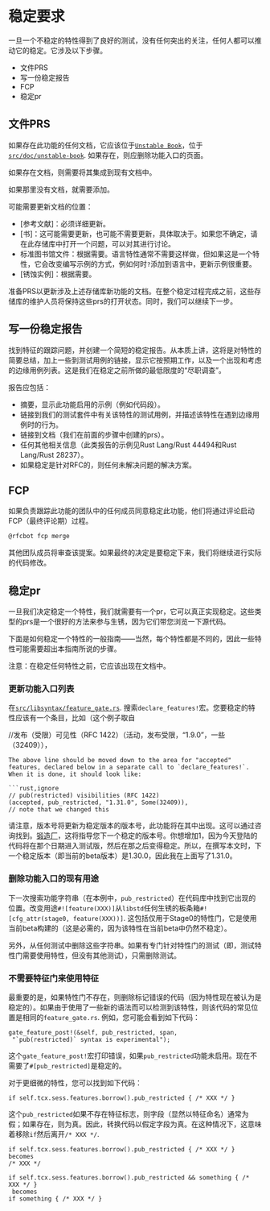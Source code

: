 # 稳定要求

一旦一个不稳定的特性得到了良好的测试，没有任何突出的关注，任何人都可以推动它的稳定。它涉及以下步骤。

-   文件PRS
-   写一份稳定报告
-   FCP
-   稳定pr

## 文件PRS

<a name="updating-documentation"></a>

如果存在此功能的任何文档，它应该位于[`Unstable Book`]，位于[`src/doc/unstable-book`]. 如果存在，则应删除功能入口的页面。

如果存在文档，则需要将其集成到现有文档中。

如果那里没有文档，就需要添加。

可能需要更新文档的位置：

-   [参考文献]：必须详细更新。
-   [书]：这可能需要更新，也可能不需要更新，具体取决于。如果您不确定，请在此存储库中打开一个问题，可以对其进行讨论。
-   标准图书馆文件：根据需要。语言特性通常不需要这样做，但如果这是一个特性，它会改变编写示例的方式，例如何时`?`添加到语言中，更新示例很重要。
-   [锈蚀实例]：根据需要。

准备PRS以更新涉及上述存储库新功能的文档。在整个稳定过程完成之前，这些存储库的维护人员将保持这些prs的打开状态。同时，我们可以继续下一步。

## 写一份稳定报告

找到特征的跟踪问题，并创建一个简短的稳定报告。从本质上讲，这将是对特性的简要总结，加上一些到测试用例的链接，显示它按预期工作，以及一个出现和考虑的边缘用例列表。这是我们在稳定之前所做的最低限度的“尽职调查”。

报告应包括：

-   摘要，显示此功能启用的示例（例如代码段）。
-   链接到我们的测试套件中有关该特性的测试用例，并描述该特性在遇到边缘用例时的行为。
-   链接到文档（我们在前面的步骤中创建的prs）。
-   任何其他相关信息（此类报告的示例见Rust Lang/Rust 44494和Rust Lang/Rust 28237）。
-   如果稳定是针对RFC的，则任何未解决问题的解决方案。

## FCP

如果负责跟踪此功能的团队中的任何成员同意稳定此功能，他们将通过评论启动FCP（最终评论期）过程。

```bash
@rfcbot fcp merge
```

其他团队成员将审查该提案。如果最终的决定是要稳定下来，我们将继续进行实际的代码修改。

## 稳定pr

一旦我们决定稳定一个特性，我们就需要有一个pr，它可以真正实现稳定。这些类型的prs是一个很好的方法来参与生锈，因为它们带您浏览一下源代码。

下面是如何稳定一个特性的一般指南——当然，每个特性都是不同的，因此一些特性可能需要超出本指南所说的步骤。

注意：在稳定任何特性之前，它应该出现在文档中。

### 更新功能入口列表

在[`src/libsyntax/feature_gate.rs`]. 搜索`declare_features!`宏。您要稳定的特性应该有一个条目，比如（这个例子取自

[rust-lang/rust#32409]: ```rust,ignore

//发布（受限）可见性（RFC 1422）（活动，发布受限，“1.9.0”，一些（32409）），

````
The above line should be moved down to the area for "accepted"
features, declared below in a separate call to `declare_features!`.
When it is done, it should look like:

```rust,ignore
// pub(restricted) visibilities (RFC 1422)
(accepted, pub_restricted, "1.31.0", Some(32409)),
// note that we changed this
````

请注意，版本号将更新为稳定版本的版本号，此功能将在其中出现。这可以通过咨询找到。[锻造厂](https://forge.rust-lang.org/)，这将指导您下一个稳定的版本号。你想增加1，因为今天登陆的代码将在那个日期进入测试版，然后在那之后变得稳定。所以，在撰写本文时，下一个稳定版本（即当前的beta版本）是1.30.0，因此我在上面写了1.31.0。

### 删除功能入口的现有用途

下一次搜索功能字符串（在本例中，`pub_restricted`）在代码库中找到它出现的位置。改变用途`#![feature(XXX)]`从`libstd`任何生锈的板条箱`#![cfg_attr(stage0, feature(XXX))]`. 这包括仅用于Stage0的特性门，它是使用当前beta构建的（这是必需的，因为该特性在当前beta中仍然不稳定）。

另外，从任何测试中删除这些字符串。如果有专门针对特性门的测试（即，测试特性门需要使用特性，但没有其他测试），只需删除测试。

### 不需要特征门来使用特征

最重要的是，如果特性门不存在，则删除标记错误的代码（因为特性现在被认为是稳定的）。如果由于使用了一些新的语法而可以检测到该特性，则该代码的常见位置是相同的`feature_gate.rs`. 例如，您可能会看到如下代码：

```rust,ignore
gate_feature_post!(&self, pub_restricted, span,
 "`pub(restricted)` syntax is experimental");
```

这个`gate_feature_post!`宏打印错误，如果`pub_restricted`功能未启用。现在不需要了`#[pub_restricted]`是稳定的。

对于更细微的特性，您可以找到如下代码：

```rust,ignore
if self.tcx.sess.features.borrow().pub_restricted { /* XXX */ }
```

这个`pub_restricted`如果不存在特征标志，则字段（显然以特征命名）通常为假；如果存在，则为真。因此，转换代码以假定字段为真。在这种情况下，这意味着移除`if`然后离开`/* XXX */`.

```rust,ignore
if self.tcx.sess.features.borrow().pub_restricted { /* XXX */ }
becomes
/* XXX */

if self.tcx.sess.features.borrow().pub_restricted && something { /* XXX */ }
 becomes
if something { /* XXX */ }
```

[rust-lang/rust#32409]: https://github.com/rust-lang/rust/issues/32409

[`src/libsyntax/feature_gate.rs`]: https://doc.rust-lang.org/nightly/nightly-rustc/syntax/feature_gate/index.html

[the reference]: https://github.com/rust-lang-nursery/reference

[the book]: https://github.com/rust-lang/book

[rust by example]: https://github.com/rust-lang/rust-by-example

[`unstable book`]: https://doc.rust-lang.org/unstable-book/index.html

[`src/doc/unstable-book`]: https://github.com/rust-lang/rust/tree/master/src/doc/unstable-book
